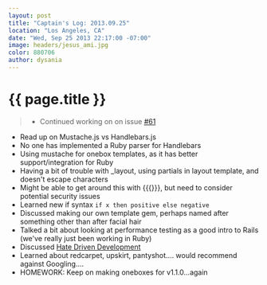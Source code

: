 ```yaml
---
layout: post
title: "Captain's Log: 2013.09.25"
location: "Los Angeles, CA"
date: "Wed, Sep 25 2013 22:17:00 -07:00"
image: headers/jesus_ami.jpg
color: 880706
author: dysania
---
```


{{ page.title }}
================
>+ Continued working on on issue [#61](https://github.com/dysania/onebox/issues/61)
  + Read up on Mustache.js vs Handlebars.js
  + No one has implemented a Ruby parser for Handlebars
  + Using mustache for onebox templates, as it has better support/integration for Ruby
  + Having a bit of trouble with _layout, using partials in layout template, and doesn't escape characters
  + Might be able to get around this with {{{}}}, but need to consider potential security issues
+ Learned new if syntax `if x then positive else negative`
+ Discussed making our own template gem, perhaps named after something other than after facial hair
+ Talked a bit about looking at performance testing as a good intro to Rails (we've really just been working in Ruby)
+ Discussed [Hate Driven Development](http://rc3.org/2009/07/14/hate-driven-development/)
+ Learned about redcarpet, upskirt, pantyshot.... would recommend against Googling....
+ HOMEWORK: Keep on making oneboxes for v1.1.0...again

